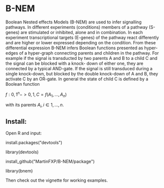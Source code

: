 # B-NEM

Boolean Nested effects Models (B-NEM) are used to infer signalling
pathways. In different experiments (conditions) members of a pathway
(S-genes) are stimulated or inhibited, alone and in combination. In
each experiment transcriptional targets (E-genes) of the pathway react
differently and are higher or lower expressed depending on the
condition. From these differential expression B-NEM infers Boolean
functions presented as hyper-edges of a hyper-graph connecting parents
and children in the pathway. For example if the signal is transducted
by two parents A and B to a child C and the signal can be blocked with
a knock- down of either one, they are connected by a typical
AND-gate. If the signal is still transduced during a single
knock-down, but blocked by the double knock-down of A and B, they
activate C by an OR-gate. In general the state of child C is defined
by a Boolean function

$f: {0,1}^n -> {0,1}, C = f(A_1, ... , A_n)$

with its parents $A_i, i ∈ {1,...,n}$.


Install:
--------

Open R and input:

install.packages("devtools")

library(devtools)

install_github("MartinFXP/B-NEM/package")

library(bnem)

Then check out the vignette for working examples.

